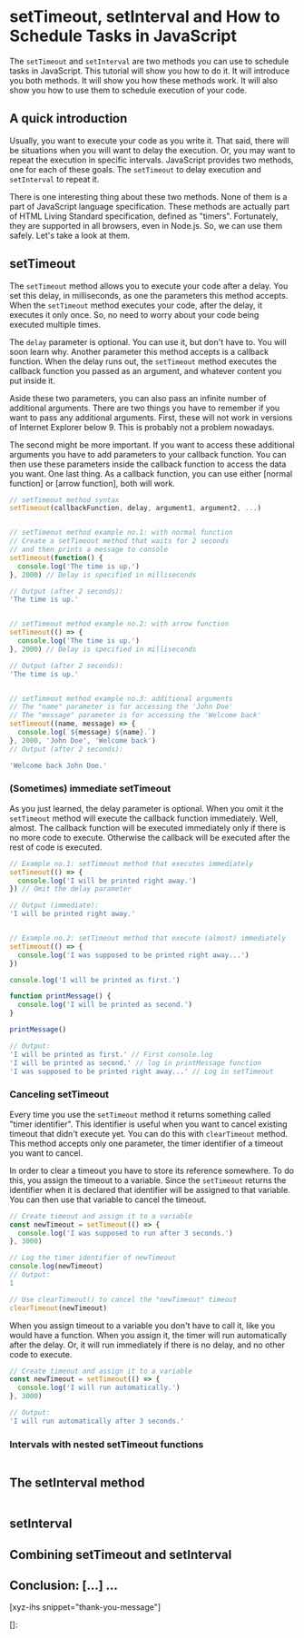 # setTimeout, setInterval and How to Schedule Tasks in JavaScript

The `setTimeout` and `setInterval` are two methods you can use to schedule tasks in JavaScript. This tutorial will show you how to do it. It will introduce you both methods. It will show you how these methods work. It will also show you how to use them to schedule execution of your code.

<!--more-->
<!--
Table of Contents:
-->

## A quick introduction

Usually, you want to execute your code as you write it. That said, there will be situations when you will want to delay the execution. Or, you may want to repeat the execution in specific intervals. JavaScript provides two methods, one for each of these goals. The `setTimeout` to delay execution and `setInterval` to repeat it.

There is one interesting thing about these two methods. None of them is a part of JavaScript language specification. These methods are actually part of HTML Living Standard specification, defined as "timers". Fortunately, they are supported in all browsers, even in Node.js. So, we can use them safely. Let's take a look at them.

## setTimeout

The `setTimeout` method allows you to execute your code after a delay. You set this delay, in milliseconds, as one the parameters this method accepts. When the `setTimeout` method executes your code, after the delay, it executes it only once. So, no need to worry about your code being executed multiple times.

The `delay` parameter is optional. You can use it, but don't have to. You will soon learn why. Another parameter this method accepts is a callback function. When the delay runs out, the `setTimeout` method executes the callback function you passed as an argument, and whatever content you put inside it.

Aside these two parameters, you can also pass an infinite number of additional arguments. There are two things you have to remember if you want to pass any additional arguments. First, these will not work in versions of Internet Explorer below 9. This is probably not a problem nowadays.

The second might be more important. If you want to access these additional arguments you have to add parameters to your callback function. You can then use these parameters inside the callback function to access the data you want. One last thing. As a callback function, you can use either [normal function] or [arrow function], both will work.

```JavaScript
// setTimeout method syntax
setTimeout(callbackFunction, delay, argument1, argument2, ...)


// setTimeout method example no.1: with normal function
// Create a setTimeout method that waits for 2 seconds
// and then prints a message to console
setTimeout(function() {
  console.log('The time is up.')
}, 2000) // Delay is specified in milliseconds

// Output (after 2 seconds):
'The time is up.'


// setTimeout method example no.2: with arrow function
setTimeout(() => {
  console.log('The time is up.')
}, 2000) // Delay is specified in milliseconds

// Output (after 2 seconds):
'The time is up.'


// setTimeout method example no.3: additional arguments
// The "name" parameter is for accessing the 'John Doe'
// The "message" parameter is for accessing the 'Welcome back'
setTimeout((name, message) => {
  console.log(`${message} ${name}.`)
}, 2000, 'John Doe', 'Welcome back')
// Output (after 2 seconds):

'Welcome back John Doe.'
```

### (Sometimes) immediate setTimeout

As you just learned, the delay parameter is optional. When you omit it the `setTimeout` method will execute the callback function immediately. Well, almost. The callback function will be executed immediately only if there is no more code to execute. Otherwise the callback will be executed after the rest of code is executed.

```JavaScript
// Example no.1: setTimeout method that executes immediately
setTimeout(() => {
  console.log('I will be printed right away.')
}) // Omit the delay parameter

// Output (immediate):
'I will be printed right away.'


// Example no.2: setTimeout method that execute (almost) immediately
setTimeout(() => {
  console.log('I was supposed to be printed right away...')
})

console.log('I will be printed as first.')

function printMessage() {
  console.log('I will be printed as second.')
}

printMessage()

// Output:
'I will be printed as first.' // First console.log
'I will be printed as second.' // log in printMessage function
'I was supposed to be printed right away...' // Log in setTimeout
```

### Canceling setTimeout

Every time you use the `setTimeout` method it returns something called "timer identifier". This identifier is useful when you want to cancel existing timeout that didn't execute yet. You can do this with `clearTimeout` method. This method accepts only one parameter, the timer identifier of a timeout you want to cancel.

In order to clear a timeout you have to store its reference somewhere. To do this, you assign the timeout to a variable. Since the `setTimeout` returns the identifier when it is declared that  identifier will be assigned to that variable. You can then use that variable to cancel the timeout.

```JavaScript
// Create timeout and assign it to a variable
const newTimeout = setTimeout(() => {
  console.log('I was supposed to run after 3 seconds.')
}, 3000)

// Log the timer identifier of newTimeout
console.log(newTimeout)
// Output:
1

// Use clearTimeout() to cancel the "newTimeout" timeout
clearTimeout(newTimeout)
```

When you assign timeout to a variable you don't have to call it, like you would have a function. When you assign it, the timer will run automatically after the delay. Or, it will run immediately if there is no delay, and no other code to execute.

```JavaScript
// Create timeout and assign it to a variable
const newTimeout = setTimeout(() => {
  console.log('I will run automatically.')
}, 3000)

// Output:
'I will run automatically after 3 seconds.'
```

### Intervals with nested setTimeout functions

```JavaScript
```

## The setInterval method

```JavaScript
```

## setInterval

## Combining setTimeout and setInterval

## Conclusion: [...] ...

[xyz-ihs snippet="thank-you-message"]

<!-- ### Links -->
[]:

<!--
### Meta:
-
-->

<!--
### Keywords:
- setTimeout in JavaScript
- setInterval in JavaScript
- setTimeout
- setInterval
-->

<!--
### Resources:
-
-->
